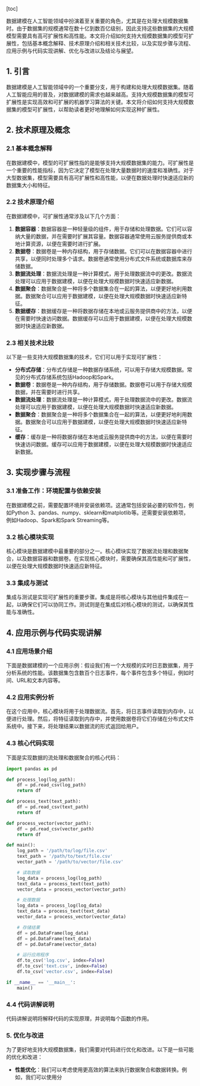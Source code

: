 
[toc]                    
                
                
数据建模在人工智能领域中扮演着至关重要的角色，尤其是在处理大规模数据集时。由于数据集的规模通常在数十亿到数百亿级别，因此支持这些数据集的大规模模型需要具有高可扩展性和高性能。本文将介绍如何支持大规模数据集的模型可扩展性，包括基本概念解释、技术原理介绍和相关技术比较，以及实现步骤与流程、应用示例与代码实现讲解、优化与改进以及结论与展望。

## 1. 引言

数据建模是人工智能领域中的一个重要分支，用于构建和处理大规模数据集。随着人工智能应用的普及，对数据建模的需求也越来越高。支持大规模数据集的模型可扩展性是实现高效和可扩展的机器学习算法的关键。本文将介绍如何支持大规模数据集的模型可扩展性，以帮助读者更好地理解如何实现这种扩展性。

## 2. 技术原理及概念

### 2.1 基本概念解释

在数据建模中，模型的可扩展性指的是能够支持大规模数据集的能力。可扩展性是一个重要的性能指标，因为它决定了模型在处理大量数据时的速度和准确性。对于大型数据集，模型需要具有高可扩展性和高性能，以便在数据处理时快速适应新的数据集大小和特征。

### 2.2 技术原理介绍

在数据建模中，可扩展性通常涉及以下几个方面：

1. **数据容器**：数据容器是一种轻量级的组件，用于存储和处理数据。它们可以容纳大量的数据，并在需要时扩展其容量。数据容器通常使用云服务提供商或本地计算资源，以便在需要时进行扩展。
2. **数据卷**：数据卷是一种内存结构，用于存储数据。它们可以在数据容器中进行共享，以便同时处理多个请求。数据卷通常使用分布式文件系统或数据库来存储数据。
3. **数据流处理**：数据流处理是一种计算模式，用于处理数据流中的更改。数据流处理可以应用于数据建模，以便在处理大规模数据时快速适应新数据。
4. **数据聚合**：数据聚合是一种将多个数据集合在一起的算法，以便更好地利用数据。数据聚合可以应用于数据建模，以便在处理大规模数据时快速适应新特征。
5. **数据缓存**：数据缓存是一种将数据存储在本地或云服务提供商中的方法，以便在需要时快速访问数据。数据缓存可以应用于数据建模，以便在处理大规模数据时快速适应新数据。

### 2.3 相关技术比较

以下是一些支持大规模数据集的技术，它们可以用于实现可扩展性：

* **分布式存储**：分布式存储是一种数据存储系统，可以用于存储大规模数据。常见的分布式存储系统包括Hadoop和Spark。
* **数据卷**：数据卷是一种内存结构，用于存储数据。数据卷可以用于存储大规模数据，并在需要时进行共享。
* **数据流处理**：数据流处理是一种计算模式，用于处理数据流中的更改。数据流处理可以应用于数据建模，以便在处理大规模数据时快速适应新数据。
* **数据聚合**：数据聚合是一种将多个数据集合在一起的算法，以便更好地利用数据。数据聚合可以应用于数据建模，以便在处理大规模数据时快速适应新特征。
* **缓存**：缓存是一种将数据存储在本地或云服务提供商中的方法，以便在需要时快速访问数据。缓存可以应用于数据建模，以便在处理大规模数据时快速适应新数据。

## 3. 实现步骤与流程

### 3.1 准备工作：环境配置与依赖安装

在数据建模之前，需要配置环境并安装依赖项。这通常包括安装必要的软件包，例如Python 3、pandas、numpy、sklearn和matplotlib等。还需要安装依赖项，例如Hadoop、Spark和Spark Streaming等。

### 3.2 核心模块实现

核心模块是数据建模中最重要的部分之一。核心模块实现了数据流处理和数据聚合，以及数据容器和数据卷。在实现核心模块时，需要确保其高性能和可扩展性，以便在处理大规模数据时快速适应新特征。

### 3.3 集成与测试

集成与测试是实现可扩展性的重要步骤。集成是将核心模块与其他组件集成在一起，以确保它们可以协同工作。测试则是在集成后对核心模块的测试，以确保其性能与准确性。

## 4. 应用示例与代码实现讲解

### 4.1 应用场景介绍

下面是数据建模的一个应用示例：假设我们有一个大规模的实时日志数据集，用于分析系统的性能。该数据集包含数百个日志事件，每个事件包含多个特征，例如时间、URL和文本内容等。

### 4.2 应用实例分析

在这个应用中，核心模块将用于处理数据流。首先，将日志事件读取到内存中，以便进行处理。然后，将特征读取到内存中，并使用数据卷将它们存储在分布式文件系统中。接下来，将处理结果以数据流的形式返回给用户。

### 4.3 核心代码实现

下面是实现数据的流处理和数据聚合的核心代码：

```python
import pandas as pd

def process_log(log_path):
    df = pd.read_csv(log_path)
    return df

def process_text(text_path):
    df = pd.read_csv(text_path)
    return df

def process_vector(vector_path):
    df = pd.read_csv(vector_path)
    return df

def main():
    log_path = '/path/to/log/file.csv'
    text_path = '/path/to/text/file.csv'
    vector_path = '/path/to/vector/file.csv'

    # 读取数据
    log_data = process_log(log_path)
    text_data = process_text(text_path)
    vector_data = process_vector(vector_path)

    # 处理数据
    log_data = process_log(log_data)
    text_data = process_text(text_data)
    vector_data = process_vector(vector_data)

    # 存储结果
    df = pd.DataFrame(log_data)
    df = pd.DataFrame(text_data)
    df = pd.DataFrame(vector_data)

    # 运行应用程序
    df.to_csv('log.csv', index=False)
    df.to_csv('text.csv', index=False)
    df.to_csv('vector.csv', index=False)

if __name__ == '__main__':
    main()
```

### 4.4 代码讲解说明

代码讲解说明将解释代码的实现原理，并说明每个函数的作用。

### 5. 优化与改进

为了更好地支持大规模数据集，我们需要对代码进行优化和改进。以下是一些可能的优化和改进：

* **性能优化**：我们可以考虑使用更高效的算法来执行数据聚合和数据转换。例如，我们可以使用分

